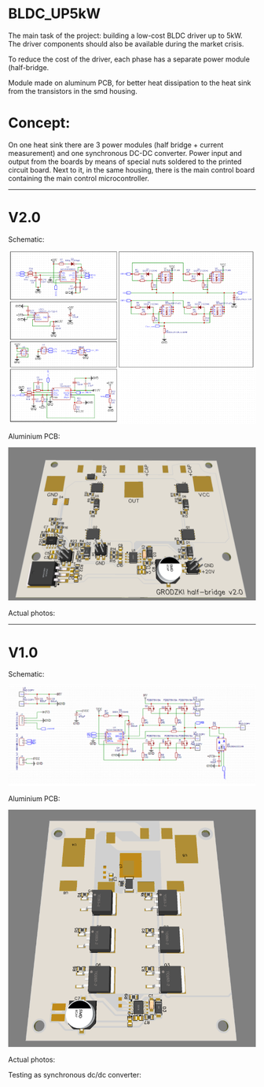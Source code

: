 # BLDC_UP5kW

The main task of the project: building a low-cost BLDC driver up to 5kW. The driver components should also be available during the market crisis.

To reduce the cost of the driver, each phase has a separate power module (half-bridge.

Module made on aluminum PCB, for better heat dissipation to the heat sink from the transistors in the smd housing.

# Concept:

On one heat sink there are 3 power modules (half bridge + current measurement) and one synchronous DC-DC converter. Power input and output from the boards by means of special nuts soldered to the printed circuit board.
Next to it, in the same housing, there is the main control board containing the main control microcontroller.

__________________________
# V2.0
Schematic:

![Alt Text](https://github.com/mrGrodzki/BLDC_UP5kW/blob/main/v2.0/schematicBLDCv2_0.png)

Aluminium PCB:

![Alt Text](https://github.com/mrGrodzki/BLDC_UP5kW/blob/main/v2.0/PCBBLDCv2_0.png)

Actual photos:

__________________________
# V1.0

Schematic:

![Alt Text](https://github.com/mrGrodzki/BLDC_UP5kW/blob/main/v1.0/schematicBLDCv1_0.png)

Aluminium PCB:

![Alt Text](https://github.com/mrGrodzki/BLDC_UP5kW/blob/main/v1.0/PCBBLDCv1_0.png)

Actual photos:

Testing as synchronous dc/dc converter:
